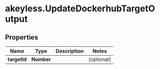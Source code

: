 # akeyless.UpdateDockerhubTargetOutput

## Properties

Name | Type | Description | Notes
------------ | ------------- | ------------- | -------------
**targetId** | **Number** |  | [optional] 


